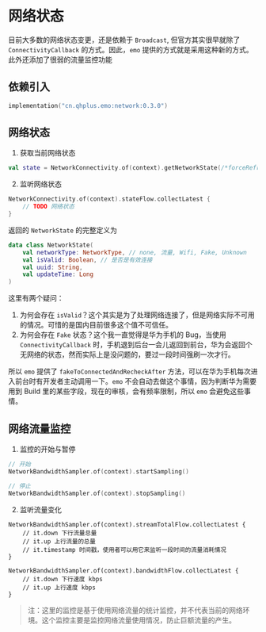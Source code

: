 # 网络状态

目前大多数的网络状态变更，还是依赖于 `Broadcast`, 但官方其实很早就除了 `ConnectivityCallback` 的方式。因此，`emo` 提供的方式就是采用这种新的方式。此外还添加了很弱的流量监控功能

## 依赖引入

```kts
implementation("cn.qhplus.emo:network:0.3.0")
```

## 网络状态

1. 获取当前网络状态

```kotlin
val state = NetworkConnectivity.of(context).getNetworkState(/*forceRefresh*/)
```

2. 监听网络状态

```kotlin
NetworkConnectivity.of(context).stateFlow.collectLatest {
    // TODO 网络状态
}
```

返回的 `NetworkState` 的完整定义为

```kotlin
data class NetworkState(
    val networkType: NetworkType, // none, 流量, Wifi, Fake, Unknown
    val isValid: Boolean, // 是否是有效连接
    val uuid: String,
    val updateTime: Long
)
```

这里有两个疑问：

1. 为何会存在 `isValid`？这个其实是为了处理网络连接了，但是网络实际不可用的情况。可惜的是国内目前很多这个值不可信任。
2. 为何会存在 `Fake` 状态？这个我一直觉得是华为手机的 Bug，当使用 `ConnectivityCallback` 时，手机退到后台一会儿返回到前台，华为会返回个无网络的状态，然而实际上是没问题的，要过一段时间强刷一次才行。

所以 `emo` 提供了 `fakeToConnectedAndRecheckAfter` 方法，可以在华为手机每次进入前台时有开发者主动调用一下。`emo` 不会自动去做这个事情，因为判断华为需要用到 Build 里的某些字段，现在的审核，会有频率限制，所以 `emo` 会避免这些事情。

## 网络流量监控

1. 监控的开始与暂停

```kotlin
// 开始
NetworkBandwidthSampler.of(context).startSampling()

// 停止
NetworkBandwidthSampler.of(context).stopSampling()

```

2. 监听流量变化

```
NetworkBandwidthSampler.of(context).streamTotalFlow.collectLatest {
    // it.down 下行流量总量
    // it.up 上行流量的总量
    // it.timestamp 时间戳，使用者可以用它来监听一段时间的流量消耗情况
}

NetworkBandwidthSampler.of(context).bandwidthFlow.collectLatest {
    // it.down 下行速度 kbps
    // it.up 上行速度 kbps
}
```

> 注：这里的监控是基于使用网络流量的统计监控，并不代表当前的网络环境。这个监控主要是监控网络流量使用情况，防止巨额流量的产生。